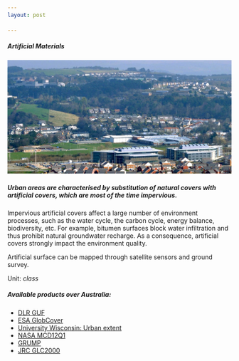 ```yaml
---
layout: post

---
```


<div class="container">
    <div class="row">
        <div class="col-12 mt-60">
            <h5 class="common-title">Artificial Materials</h5>
        </div>
        <div class="col-xs-12 col-sm-12 col-ms-9 col-lg-9 col-xl-9 col-xxl-9">
            <div class="common-image pb-5">
                <img src="/assets/img/wales/big/artificial-materials.jpg" class="img-fluid" alt="Artificial Materials">
            </div>
            <div>
                <h5 class="font-weight-bold">Urban areas are characterised by substitution of natural covers with artificial covers, which are most of the time impervious.</h5>
                <div class="pt-4">
                    <p>Impervious artificial covers affect a large number of environment processes, such as the water cycle, the carbon cycle, energy balance, biodiversity, etc. For example, bitumen surfaces block water infiltration and thus prohibit natural groundwater recharge. As a consequence, artificial covers strongly impact the environment quality.</p>
                    <p>Artificial surface can be mapped through satellite sensors and ground survey.</p>
                    <p>Unit: <i>class</i></p>
                </div>
                <div class="py-5">
                    <h5 class="font-weight-bold mb-4">Available products over Australia:</h5>
                    <ul class="list-title">
                        <li class="list-item"><a href="https://www.dlr.de/eoc/en/desktopdefault.aspx/tabid-9628/16557_read-40454/">DLR&nbsp;GUF</a></li>
                        <li class="list-item"><a href="http://due.esrin.esa.int/page_globcover.php">ESA&nbsp;GlobCover</a></li>
                        <li class="list-item"><a href="https://nelson.wisc.edu/sage/data-and-models/schneider.php">University Wisconsin: Urban extent</a></li>
                        <li class="list-item"><a href="https://e4ftl01.cr.usgs.gov/MOTA/MCD12Q1.006/">NASA MCD12Q1</a></li>
                        <li class="list-item"><a href="http://sedac.ciesin.columbia.edu/data/set/grump-v1-urban-ext-polygons-rev01">GRUMP</a></li>
                        <li class="list-item"><a href="http://forobs.jrc.ec.europa.eu/products/glc2000/products.php">JRC&nbsp;GLC2000</a></li>
                    </ul>
                </div>
            </div>
        </div>
    </div>
</div>

